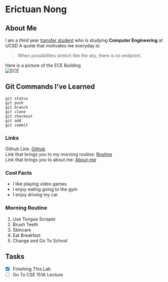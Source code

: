 # Erictuan Nong

## About Me

I am a *third* year <ins>transfer student</ins> who is studying **Computer Engineering** at UCSD
A quote that motivates me everyday is:
>When possibilities stretch like the sky, there is no endpoint.

Here is a picture of the ECE Building \
![ECE](https://studyabroad.ucsd.edu/_images/majors-maps/major-modules/ece-building.jpg)
## Git Commands I've Learned
```
git status
git push
git branch
git clone
git checkout
git add
git commit
```

### Links
Github Link: [Github](https://github.com/erictuannong) \
Link that brings you to my morning routine: [Routine](#morning-routine) \
Link that brings you to about me: [About-me](#about-me)

### Cool Facts
- I like playing video games
- I enjoy eating going to the gym
- I enjoy driving my car

### Morning Routine
1. Use Tongue Scraper
2. Brush Teeth
3. Skincare
4. Eat Breakfast
5. Change and Go To School

## Tasks
- [x] Finishing This Lab
- [ ] Go To CSE 151A Lecture